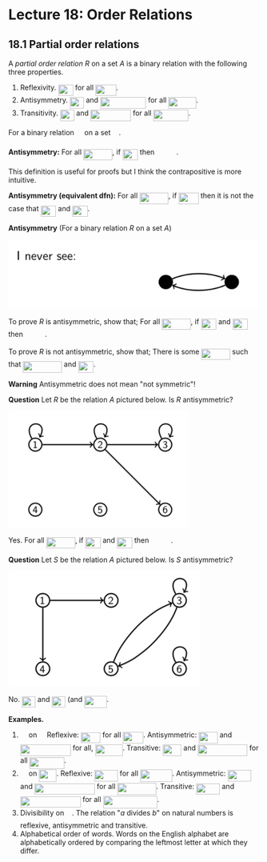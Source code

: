 # Lecture 18: Order Relations

## 18.1 Partial order relations

A _partial order relation R_ on a set _A_ is a binary relation with the
following three properties.

1. Reflexivity. <img src="/lectures/tex/7ce734238de3a1df28eef503cc25155c.svg?invert_in_darkmode&sanitize=true" align=middle width=29.98677824999999pt height=22.465723500000017pt/> for all <img src="/lectures/tex/093389674502221e9d1394082bbabd6f.svg?invert_in_darkmode&sanitize=true" align=middle width=41.10908999999999pt height=22.465723500000017pt/>.
2. Antisymmetry. <img src="/lectures/tex/b3b3425b4ba9f5f69882ea9d0c802c3f.svg?invert_in_darkmode&sanitize=true" align=middle width=28.35242024999999pt height=22.831056599999986pt/> and <img src="/lectures/tex/462ad26b0a66af148b8baa93bef3d285.svg?invert_in_darkmode&sanitize=true" align=middle width=91.58460299999999pt height=22.831056599999986pt/> for all <img src="/lectures/tex/b62c2586b691b315f9b440ae4358ed02.svg?invert_in_darkmode&sanitize=true" align=middle width=55.46977094999998pt height=22.831056599999986pt/>.
3. Transitivity. <img src="/lectures/tex/b3b3425b4ba9f5f69882ea9d0c802c3f.svg?invert_in_darkmode&sanitize=true" align=middle width=28.35242024999999pt height=22.831056599999986pt/> and <img src="/lectures/tex/58b4ec2477394924e2151ae5a91db8c7.svg?invert_in_darkmode&sanitize=true" align=middle width=80.75909984999998pt height=22.831056599999986pt/> for all <img src="/lectures/tex/5d22b101a8e05a8b7a3f72eff1d3e90a.svg?invert_in_darkmode&sanitize=true" align=middle width=69.88945754999999pt height=22.831056599999986pt/>.

For a binary relation <img src="/lectures/tex/1e438235ef9ec72fc51ac5025516017c.svg?invert_in_darkmode&sanitize=true" align=middle width=12.60847334999999pt height=22.465723500000017pt/> on a set <img src="/lectures/tex/53d147e7f3fe6e47ee05b88b166bd3f6.svg?invert_in_darkmode&sanitize=true" align=middle width=12.32879834999999pt height=22.465723500000017pt/>.

**Antisymmetry:** For all <img src="/lectures/tex/9311deac98c2602d33194f450b01649b.svg?invert_in_darkmode&sanitize=true" align=middle width=57.77001449999998pt height=22.465723500000017pt/>, if <img src="/lectures/tex/53712d99bae21b47e7c2bb25e64c6f5a.svg?invert_in_darkmode&sanitize=true" align=middle width=30.65266379999999pt height=22.465723500000017pt/> then <img src="/lectures/tex/b1185cf9f05b29c99b55c0cde01294f5.svg?invert_in_darkmode&sanitize=true" align=middle width=39.96184334999999pt height=14.15524440000002pt/>.

This definition is useful for proofs but I think the contrapositive is more
intuitive.

**Antisymmetry (equivalent dfn):** For all <img src="/lectures/tex/9311deac98c2602d33194f450b01649b.svg?invert_in_darkmode&sanitize=true" align=middle width=57.77001449999998pt height=22.465723500000017pt/>, if <img src="/lectures/tex/fefeb2f61cc8685177b0a576d3e3cb95.svg?invert_in_darkmode&sanitize=true" align=middle width=39.96184334999999pt height=22.831056599999986pt/> then it
is not the case that <img src="/lectures/tex/cd545545658252896318babb6260cb4a.svg?invert_in_darkmode&sanitize=true" align=middle width=30.65268359999999pt height=22.465723500000017pt/> and <img src="/lectures/tex/53712d99bae21b47e7c2bb25e64c6f5a.svg?invert_in_darkmode&sanitize=true" align=middle width=30.65266379999999pt height=22.465723500000017pt/>.

**Antisymmetry** (For a binary relation _R_ on a set _A_)

![](images/L18-P5.png)

To prove _R_ is antisymmetric, show that; For all <img src="/lectures/tex/9311deac98c2602d33194f450b01649b.svg?invert_in_darkmode&sanitize=true" align=middle width=57.77001449999998pt height=22.465723500000017pt/>, if <img src="/lectures/tex/cd545545658252896318babb6260cb4a.svg?invert_in_darkmode&sanitize=true" align=middle width=30.65268359999999pt height=22.465723500000017pt/> and
<img src="/lectures/tex/53712d99bae21b47e7c2bb25e64c6f5a.svg?invert_in_darkmode&sanitize=true" align=middle width=30.65266379999999pt height=22.465723500000017pt/> then <img src="/lectures/tex/b1185cf9f05b29c99b55c0cde01294f5.svg?invert_in_darkmode&sanitize=true" align=middle width=39.96184334999999pt height=14.15524440000002pt/>.

To prove _R_ is not antisymmetric, show that; There is some <img src="/lectures/tex/9311deac98c2602d33194f450b01649b.svg?invert_in_darkmode&sanitize=true" align=middle width=57.77001449999998pt height=22.465723500000017pt/> such
that <img src="/lectures/tex/9cbb1b17ffb8fb4bdca2437258ddf640.svg?invert_in_darkmode&sanitize=true" align=middle width=77.92039199999998pt height=22.831056599999986pt/> and <img src="/lectures/tex/53712d99bae21b47e7c2bb25e64c6f5a.svg?invert_in_darkmode&sanitize=true" align=middle width=30.65266379999999pt height=22.465723500000017pt/>.

**Warning** Antisymmetric does not mean "not symmetric"!

**Question** Let _R_ be the relation _A_ pictured below. Is _R_ antisymmetric?

![](images/L18-P7-1.png)

Yes. For all <img src="/lectures/tex/9311deac98c2602d33194f450b01649b.svg?invert_in_darkmode&sanitize=true" align=middle width=57.77001449999998pt height=22.465723500000017pt/>, if <img src="/lectures/tex/cd545545658252896318babb6260cb4a.svg?invert_in_darkmode&sanitize=true" align=middle width=30.65268359999999pt height=22.465723500000017pt/> and <img src="/lectures/tex/53712d99bae21b47e7c2bb25e64c6f5a.svg?invert_in_darkmode&sanitize=true" align=middle width=30.65266379999999pt height=22.465723500000017pt/> then <img src="/lectures/tex/b1185cf9f05b29c99b55c0cde01294f5.svg?invert_in_darkmode&sanitize=true" align=middle width=39.96184334999999pt height=14.15524440000002pt/>.

**Question** Let _S_ be the relation _A_ pictured below. Is _S_ antisymmetric?

![](images/L18-P7-2.png)

No. <img src="/lectures/tex/2d04e61cb98f6800037724871672eaaf.svg?invert_in_darkmode&sanitize=true" align=middle width=27.465800999999992pt height=22.465723500000017pt/> and <img src="/lectures/tex/4a29d640a7b86177b2f8fa0f4071af0a.svg?invert_in_darkmode&sanitize=true" align=middle width=27.465800999999992pt height=22.465723500000017pt/> (and <img src="/lectures/tex/ad1e0669a5d35368751260719af7dbff.svg?invert_in_darkmode&sanitize=true" align=middle width=44.748765599999984pt height=24.65753399999998pt/>.

**Examples.**

1. <img src="/lectures/tex/c85a67d18322c7784f40a29a9fd19c86.svg?invert_in_darkmode&sanitize=true" align=middle width=12.785434199999989pt height=20.908638300000003pt/> on <img src="/lectures/tex/f3e711926cecfed3003f9ae341f3d92b.svg?invert_in_darkmode&sanitize=true" align=middle width=11.87217899999999pt height=22.648391699999998pt/>
  Reflexive: <img src="/lectures/tex/c9f09401fe3eb3d79a8b6d19802264ab.svg?invert_in_darkmode&sanitize=true" align=middle width=39.29593799999999pt height=20.908638300000003pt/> for all <img src="/lectures/tex/3fdcf825afb8e2bee68b6e9fa814c29a.svg?invert_in_darkmode&sanitize=true" align=middle width=40.65247064999999pt height=22.648391699999998pt/>.
  Antisymmetric: <img src="/lectures/tex/ba7b0048fb01eb2791ba2ac6d678eade.svg?invert_in_darkmode&sanitize=true" align=middle width=37.66158164999999pt height=22.831056599999986pt/> and <img src="/lectures/tex/9647a82caadc981595d330fb91385e86.svg?invert_in_darkmode&sanitize=true" align=middle width=100.89376275pt height=22.831056599999986pt/> for all, <img src="/lectures/tex/a7339e6d81b4a0fcd2e53025c2eea2e5.svg?invert_in_darkmode&sanitize=true" align=middle width=55.013151599999986pt height=22.831056599999986pt/>.
  Transitive: <img src="/lectures/tex/ba7b0048fb01eb2791ba2ac6d678eade.svg?invert_in_darkmode&sanitize=true" align=middle width=37.66158164999999pt height=22.831056599999986pt/> and <img src="/lectures/tex/ecb43070eb29ed1df702ca095a1cadbb.svg?invert_in_darkmode&sanitize=true" align=middle width=99.37742099999997pt height=22.831056599999986pt/> for all <img src="/lectures/tex/c082e7a027ffb0e0e7ce6306c59de452.svg?invert_in_darkmode&sanitize=true" align=middle width=69.43283819999999pt height=22.831056599999986pt/>.
2. <img src="/lectures/tex/2e0145a5b0e7374cba1158796ba774c0.svg?invert_in_darkmode&sanitize=true" align=middle width=12.785434199999989pt height=20.908638300000003pt/> on <img src="/lectures/tex/20c9d513a800b81d0cff408acaf23139.svg?invert_in_darkmode&sanitize=true" align=middle width=35.11995794999999pt height=24.65753399999998pt/>.
  Reflexive: <img src="/lectures/tex/2696e0a27aac15c721a172604f213ccc.svg?invert_in_darkmode&sanitize=true" align=middle width=46.575228149999994pt height=22.465723500000017pt/> for all <img src="/lectures/tex/e8578091b2399f04bec68fe254b4c1c4.svg?invert_in_darkmode&sanitize=true" align=middle width=63.90024959999998pt height=24.65753399999998pt/>.
  Antisymmetric: <img src="/lectures/tex/3c8b983d929a7dc3bcb427bbf20e86d6.svg?invert_in_darkmode&sanitize=true" align=middle width=47.539839599999986pt height=22.465723500000017pt/> and <img src="/lectures/tex/65f60b9e9d35b23b4dfe86c8dc5a9421.svg?invert_in_darkmode&sanitize=true" align=middle width=120.65027204999998pt height=22.465723500000017pt/> for all
  <img src="/lectures/tex/43817159ba5b94273c3eeceb0dc0c324.svg?invert_in_darkmode&sanitize=true" align=middle width=77.67683549999998pt height=24.65753399999998pt/>.
  Transitive: <img src="/lectures/tex/3c8b983d929a7dc3bcb427bbf20e86d6.svg?invert_in_darkmode&sanitize=true" align=middle width=47.539839599999986pt height=22.465723500000017pt/> and <img src="/lectures/tex/dc49ca2084cfb10a10c083e60d3030a8.svg?invert_in_darkmode&sanitize=true" align=middle width=120.87734504999999pt height=22.465723500000017pt/> for
  all <img src="/lectures/tex/7719a7890072057ed4ff861de545af9b.svg?invert_in_darkmode&sanitize=true" align=middle width=108.36970154999999pt height=24.65753399999998pt/>.
3. Divisibility on <img src="/lectures/tex/4fd661cfefdf4318d1aa35fb483796b2.svg?invert_in_darkmode&sanitize=true" align=middle width=11.87217899999999pt height=22.648391699999998pt/>.
  The relation "_a_ divides _b_" on natural numbers is reflexive, antisymmetric
  and transitive.
4. Alphabetical order of words.
  Words on the English alphabet are alphabetically ordered by comparing the
  leftmost letter at which they differ.
